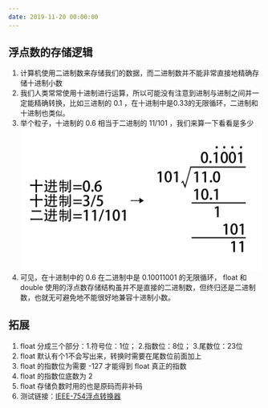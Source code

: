 ```yaml
---
date: 2019-11-20 00:00:00
---
```


## 浮点数的存储逻辑
1. 计算机使用二进制数来存储我们的数据，而二进制数并不能非常直接地精确存储十进制小数
2. 我们人类常常使用十进制进行运算，所以可能没有注意到进制与进制之间并一定能精确转换，比如三进制的 0.1 ，在十进制中是0.33的无限循环，二进制和十进制也类似。
3. 举个粒子，十进制的 0.6 相当于二进制的 11/101 ，我们来算一下看看是多少
![floatanddouble](assets/[计算机通识]为什么浮点数是非精确存储.md/floatanddouble.jpg)
4. 可见，在十进制中的 0.6 在二进制中是 0.10011001 的无限循环， float 和 double 使用的浮点数存储结构虽并不是直接的二进制数，但终归还是二进制数，也就无可避免地不能很好地兼容十进制小数。

## 拓展
1. float 分成三个部分：1.符号位：1位； 2.指数位：8位； 3.尾数位：23位
2. float 默认有个1不会写出来，转换时需要在尾数位前面加上
3. float 的指数位为需要 -127 才能得到 float 真正的指数
4. float 的指数位底数为 2 
4. float 存储负数时用的也是原码而非补码
6. 测试链接：[IEEE-754浮点转换器](https://www.h-schmidt.net/FloatConverter/IEEE754.html)